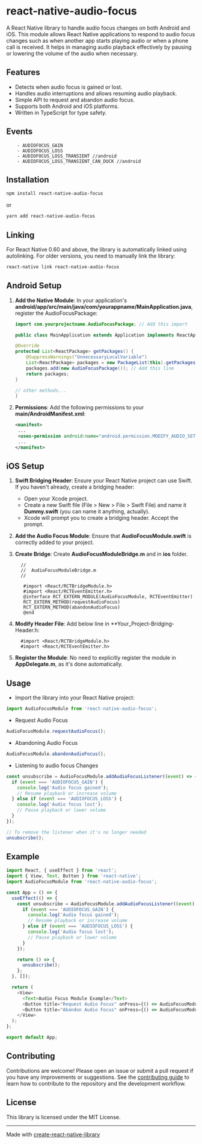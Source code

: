 # react-native-audio-focus

A React Native library to handle audio focus changes on both Android and iOS. This module allows React Native applications to respond to audio focus changes such as when another app starts playing audio or when a phone call is received. It helps in managing audio playback effectively by pausing or lowering the volume of the audio when necessary.

## Features

- Detects when audio focus is gained or lost.
- Handles audio interruptions and allows resuming audio playback.
- Simple API to request and abandon audio focus.
- Supports both Android and iOS platforms.
- Written in TypeScript for type safety.

## Events

```
    - AUDIOFOCUS_GAIN
    - AUDIOFOCUS_LOSS
    - AUDIOFOCUS_LOSS_TRANSIENT //android
    - AUDIOFOCUS_LOSS_TRANSIENT_CAN_DUCK //android
```

## Installation

```sh
npm install react-native-audio-focus
```

or

```sh
yarn add react-native-audio-focus
```

## Linking

For React Native 0.60 and above, the library is automatically linked using autolinking. For older versions, you need to manually link the library:

```sh
react-native link react-native-audio-focus
```

## Android Setup

1. **Add the Native Module**: In your application's
   **android/app/src/main/java/com/yourappname/MainApplication.java**, register the AudioFocusPackage:

   ```java
   import com.yourprojectname.AudioFocusPackage; // Add this import

   public class MainApplication extends Application implements ReactApplication {

   @Override
   protected List<ReactPackage> getPackages() {
       @SuppressWarnings("UnnecessaryLocalVariable")
       List<ReactPackage> packages = new PackageList(this).getPackages();
       packages.add(new AudioFocusPackage()); // Add this line
       return packages;
   }

   // other methods...
   }

   ```

2. **Permissions**: Add the following permissions to your **main/AndroidManifest.xml**:
   ```xml
   <manifest>
    ...
    <uses-permission android:name="android.permission.MODIFY_AUDIO_SETTINGS" />
    ...
   </manifest>
   ```

## iOS Setup

1. **Swift Bridging Header**: Ensure your React Native project can use Swift. If you haven't already, create a bridging header:

   - Open your Xcode project.
   - Create a new Swift file (File > New > File > Swift File) and name it **Dummy.swift** (you can name it anything, actually).
   - Xcode will prompt you to create a bridging header. Accept the prompt.

2. **Add the Audio Focus Module**: Ensure that **AudioFocusModule.swift** is correctly added to your project.
3. **Create Bridge**: Create **AudioFocusModuleBridge.m** and in **ios** folder.
   ```obj
     //
     //  AudioFocusModuleBridge.m
     //
    
      #import <React/RCTBridgeModule.h>
      #import <React/RCTEventEmitter.h>
      @interface RCT_EXTERN_MODULE(AudioFocusModule, RCTEventEmitter)
      RCT_EXTERN_METHOD(requestAudioFocus)
      RCT_EXTERN_METHOD(abandonAudioFocus)
      @end
   ```
5. **Modify Header File**: Add below line in **Your_Project-Bridging-Header.h:

   ```objc
     #import <React/RCTBridgeModule.h>
     #import <React/RCTEventEmitter.h>
   ```

6. **Register the Module**: No need to explicitly register the module in **AppDelegate.m**, as it's done automatically.

## Usage

- Import the library into your React Native project:

```typescript
import AudioFocusModule from 'react-native-audio-focus';
```

- Request Audio Focus

```typescript
AudioFocusModule.requestAudioFocus();
```

- Abandoning Audio Focus

```typescript
AudioFocusModule.abandonAudioFocus();
```

- Listening to audio focus Changes

```typescript
const unsubscribe = AudioFocusModule.addAudioFocusListener((event) => {
  if (event === 'AUDIOFOCUS_GAIN') {
    console.log('Audio focus gained');
    // Resume playback or increase volume
  } else if (event === 'AUDIOFOCUS_LOSS') {
    console.log('Audio focus lost');
    // Pause playback or lower volume
  }
});

// To remove the listener when it's no longer needed
unsubscribe();
```

## Example

```typescript
import React, { useEffect } from 'react';
import { View, Text, Button } from 'react-native';
import AudioFocusModule from 'react-native-audio-focus';

const App = () => {
  useEffect(() => {
    const unsubscribe = AudioFocusModule.addAudioFocusListener((event) => {
      if (event === 'AUDIOFOCUS_GAIN') {
        console.log('Audio focus gained');
        // Resume playback or increase volume
      } else if (event === 'AUDIOFOCUS_LOSS') {
        console.log('Audio focus lost');
        // Pause playback or lower volume
      }
    });

    return () => {
      unsubscribe();
    };
  }, []);

  return (
    <View>
      <Text>Audio Focus Module Example</Text>
      <Button title="Request Audio Focus" onPress={() => AudioFocusModule.requestAudioFocus()} />
      <Button title="Abandon Audio Focus" onPress={() => AudioFocusModule.abandonAudioFocus()} />
    </View>
  );
};

export default App;

```

## Contributing

Contributions are welcome! Please open an issue or submit a pull request if you have any improvements or suggestions.
See the [contributing guide](CONTRIBUTING.md) to learn how to contribute to the repository and the development workflow.

## License

This library is licensed under the MIT License.

---

Made with [create-react-native-library](https://github.com/callstack/react-native-builder-bob)
